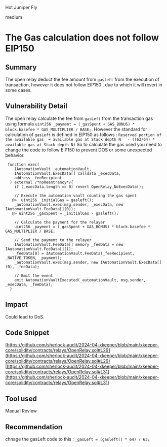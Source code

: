 Hot Juniper Fly

medium

# The Gas calculation does not follow EIP150

## Summary
The open relay deduct the fee amount from `gasleft` from the execution of transaction, however it does not follow EIP150 , due to which it will revert in some cases.

## Vulnerability Detail
The open relay calculate the fee from `gasLeft` from the transaction gas using formula `uint256 _payment = (_gasSpent + GAS_BONUS) * block.basefee * GAS_MULTIPLIER / BASE;`. However  the standard for calculation of `gasLeft` is defined in EIP150 as follows :
`Reserved portion of the available gas  = available gas at Stack depth N   - ((63/64) * available gas at Stack depth N)` 
So to calculate the gas used you need to change the code to follow EIP150 to prevent DOS or some unexpected behavior.

```solidity
 function exec(
    IAutomationVault _automationVault,
    IAutomationVault.ExecData[] calldata _execData,
    address _feeRecipient
  ) external /*noReentrancy*/{
    if (_execData.length == 0) revert OpenRelay_NoExecData();

    // Execute the automation vault counting the gas spent
   @>  uint256 _initialGas = gasleft();
    _automationVault.exec(msg.sender, _execData, new IAutomationVault.FeeData[](0));
   @> uint256 _gasSpent = _initialGas - gasleft();

    // Calculate the payment for the relayer
    uint256 _payment = (_gasSpent + GAS_BONUS) * block.basefee * GAS_MULTIPLIER / BASE;

    // Send the payment to the relayer
    IAutomationVault.FeeData[] memory _feeData = new IAutomationVault.FeeData[](1);
    _feeData[0] = IAutomationVault.FeeData(_feeRecipient, _NATIVE_TOKEN, _payment);
    _automationVault.exec(msg.sender, new IAutomationVault.ExecData[](0), _feeData);

    // Emit the event
    emit AutomationVaultExecuted(_automationVault, msg.sender, _execData, _feeData);
  }
```

## Impact
Could lead to DoS.

## Code Snippet
[https://github.com/sherlock-audit/2024-04-xkeeper/blob/main/xkeeper-core/solidity/contracts/relays/OpenRelay.sol#L29](https://github.com/sherlock-audit/2024-04-xkeeper/blob/main/xkeeper-core/solidity/contracts/relays/OpenRelay.sol#L29)
[https://github.com/sherlock-audit/2024-04-xkeeper/blob/main/xkeeper-core/solidity/contracts/relays/OpenRelay.sol#L31](https://github.com/sherlock-audit/2024-04-xkeeper/blob/main/xkeeper-core/solidity/contracts/relays/OpenRelay.sol#L31)
## Tool used

Manual Review

## Recommendation
chnage the gasLeft code to this :     `_gasLeft = (gasleft() * 64) / 63;`
